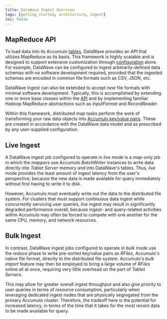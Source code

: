 ```yaml
---
title: DataWave Ingest Overview
tags: [getting_started, architecture, ingest]
toc: false
---
```


## MapReduce API

To load data into its Accumulo [tables](../getting-started/data-model), DataWave provides an API that utilizes MapReduce
as its basis. This framework is highly scalable and is designed to support extensive customization through
[configuration](configuration) alone. For example, DataWave can be configured to ingest arbitrarily-defined data schemas
with no software development required, provided that the ingested schemas are encoded in common file formats such as CSV,
JSON, etc.

DataWave Ingest can also be extended to accept *new* file formats with minimal software development. Typically,
this is accomplished by extending one or more base classes within the [API](development) and by implementing
familiar Hadoop MapReduce abstractions such as *InputFormat* and *RecordReader*.
 
Within this framework, distributed *map* tasks perform the work of transforming your raw data objects into [Accumulo
key/value pairs][acc_data_model]. These are created in accordance with the DataWave data model and as prescribed by any
user-supplied configuration.

## Live Ingest

A DataWave ingest job configured to operate in *live* mode is a *map*-only job in which the *mappers* use Accumulo
*BatchWriter* instances to write data directly into *Tablet Server* memory and into DataWave's tables.
Thus, *live* mode provides the least amount of ingest latency from the user's perspective, because the new data is
made available for query immediately without first having to write it to disk.

However, Accumulo must eventually write out the data to the distributed file system. For clusters that must support
continuous data ingest while concurrently servicing user queries, *live* ingest may result in significantly degraded
performance overall, because ingest- and query-related activities within Accumulo may often be forced to compete with
one another for the same CPU, memory, and network resources.

## Bulk Ingest

In contrast, DataWave ingest jobs configured to operate in *bulk* mode use the *reduce* phase to write pre-sorted key/value
pairs as *RFiles*, Accumulo's native file format, directly to the distributed file system. Accumulo's *bulk import* feature
may then be employed to bring a large volume of *RFiles* online all at once, requiring very little overhead on the part of
*Tablet Servers*.

This may allow for greater overall ingest throughput and also give priority to user queries in terms of resource
consumption, particularly when leveraging dedicated ingest nodes that are physically segregated from the primary Accumulo
cluster. Therefore, the tradeoff here is the potential for increased latency, in terms of the time that it takes
for the most recent data to be made available for query.

[acc_data_model]: https://accumulo.apache.org/1.8/accumulo_user_manual.html#_data_model